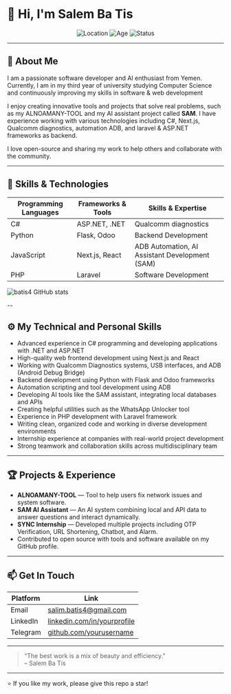 # 👋 Hi, I'm Salem Ba Tis

<div align="center">
  <img src="https://img.shields.io/badge/Location-Yemen-red" alt="Location" />
  <img src="https://img.shields.io/badge/Age-20-blue" alt="Age" />
  <img src="https://img.shields.io/badge/Status-Active-green" alt="Status" />
</div>

---

## 🚀 About Me

I am a passionate software developer and AI enthusiast from Yemen. Currently, I am in my third year of university studying Computer Science and continuously improving my skills in software & web development

I enjoy creating innovative tools and projects that solve real problems, such as my ALNOAMANY-TOOL and my AI assistant project called **SAM**. I have experience working with various technologies including C#, Next.js, Qualcomm diagnostics, automation ADB, and laravel & ASP.NET frameworks as backend.

I love open-source and sharing my work to help others and collaborate with the community.

---

## 🔧 Skills & Technologies

| Programming Languages | Frameworks & Tools            | Skills & Expertise                          |
|----------------------|------------------------------|---------------------------------------------|
| C#                   | ASP.NET, .NET                 | Qualcomm diagnostics                         |
| Python               | Flask, Odoo                  | Backend Development                         |
| JavaScript           | Next.js, React               | ADB Automation, AI Assistant Development (SAM) |
| PHP                  | Laravel                      | Software Development                        |



![batis4 GitHub stats](https://github-readme-stats.vercel.app/api?username=anuraghazra&show_icons=true&theme=radical)

--

## ⚙️ My Technical and Personal Skills

- Advanced experience in C# programming and developing applications with .NET and ASP.NET  
- High-quality web frontend development using Next.js and React  
- Working with Qualcomm Diagnostics systems, USB interfaces, and ADB (Android Debug Bridge)  
- Backend development using Python with Flask and Odoo frameworks  
- Automation scripting and tool development using ADB  
- Developing AI tools like the SAM assistant, integrating local databases and APIs  
- Creating helpful utilities such as the WhatsApp Unlocker tool  
- Experience in PHP development with Laravel framework  
- Writing clean, organized code and working in diverse development environments  
- Internship experience at companies with real-world project development  
- Strong teamwork and collaboration skills across multidisciplinary team


---

## 🏆 Projects & Experience

- **ALNOAMANY-TOOL** — Tool to help users fix network issues and system software.
- **SAM AI Assistant** — An AI system combining local and API data to answer questions and interact dynamically.  
- **SYNC Internship** — Developed multiple projects including OTP Verification, URL Shortening, Chatbot, and Alarm.  
- Contributed to open source with tools and software available on my GitHub profile.  

---

## 📫 Get In Touch

| Platform  | Link                                                  |
|-----------|-------------------------------------------------------|
| Email     | salim.batis4@gmail.com                                |
| LinkedIn  | [linkedin.com/in/yourprofile](https://www.linkedin.com/in/salem-ba-tis-026a80274/) |
| Telegram    | [github.com/yourusername](https://t.me/real_salim)         |

---

> “The best work is a mix of beauty and efficiency.”  
> – Salem Ba Tis

---

⭐️ If you like my work, please give this repo a star!

